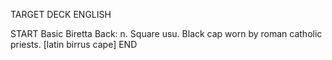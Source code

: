 TARGET DECK
ENGLISH

START
Basic
Biretta
Back: n. Square usu. Black cap worn by roman catholic priests. [latin birrus cape]
END
